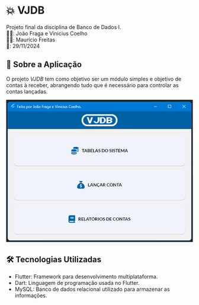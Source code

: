 # 💥 VJDB

Projeto final da disciplina de Banco de Dados I.
<br>👨‍🎓: João Fraga e Vinicius Coelho
<br>👨‍🏫: Maurício Freitas
<br>📅: 29/11/2024

## 📝 Sobre a Aplicação

O projeto *VJDB* tem como objetivo ser um módulo simples e objetivo de contas à receber, abrangendo tudo que é necessário para controlar as contas lançadas.

<p align="center"><img src="assets/images/demo.png" alt="Tela inicial do sistema."></p>

## 🛠️ Tecnologias Utilizadas

- Flutter: Framework para desenvolvimento multiplataforma.
- Dart: Linguagem de programação usada no Flutter.
- MySQL: Banco de dados relacional utilizado para armazenar as informações.
